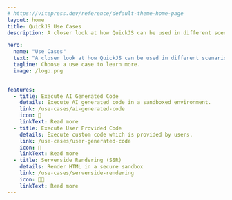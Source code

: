 ```yaml
---
# https://vitepress.dev/reference/default-theme-home-page
layout: home
title: QuickJS Use Cases
description: A closer look at how QuickJS can be used in different scenarios.

hero:
  name: "Use Cases"
  text: "A closer look at how QuickJS can be used in different scenarios."
  tagline: Choose a use case to learn more.
  image: /logo.png
  

features:
  - title: Execute AI Generated Code
    details: Execute AI generated code in a sandboxed environment.
    link: /use-cases/ai-generated-code
    icon: 🤖
    linkText: Read more
  - title: Execute User Provided Code
    details: Execute custom code which is provided by users.
    link: /use-cases/user-generated-code
    icon: 👨
    linkText: Read more
  - title: Serverside Rendering (SSR)
    details: Render HTML in a secure sandbox
    link: /use-cases/serverside-rendering
    icon: 👨‍🎨
    linkText: Read more
---
```


